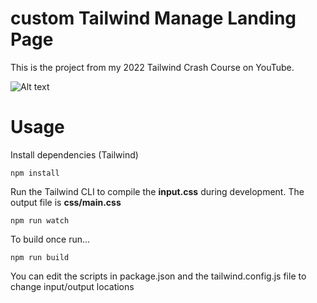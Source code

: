 # custom Tailwind Manage Landing Page

This is the project from my 2022 Tailwind Crash Course on YouTube.

![Alt text](/img/screen.png?raw=true)

# Usage

Install dependencies (Tailwind)

```
npm install
```

Run the Tailwind CLI to compile the **input.css** during development. The output file is **css/main.css**

```
npm run watch
```

To build once run...

```
npm run build
```

You can edit the scripts in package.json and the tailwind.config.js file to change input/output locations
